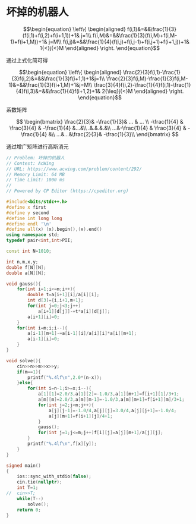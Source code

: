 # 坏掉的机器人
$$\begin{equation}
\left\{
\begin{aligned}
f(i,1)&=&&\frac{1}{3}(f(i,1)+f(i,2)+f(i+1,1))+1&  j=1\\
f(i,M)&=&&\frac{1}{3}(f(i,M)+f(i,M-1)+f(i+1,M))+1&  j=M\\
f(i,j)&=&&\frac{1}{4}(f(i,j)+f(i,j-1)+f(i,j+1)+f(i+1,j))+1&  1{<}j{<}M
\end{aligned}
\right.
\end{equation}$$

通过上式化简可得

$$\begin{equation}
\left\{
\begin{aligned}
\frac{2}{3}f(i,1)-\frac{1}{3}f(i,2)&=&&\frac{1}{3}f(i+1,1)+1&j=1\\
\frac{2}{3}f(i,M)-\frac{1}{3}f(i,M-1)&=&&\frac{1}{3}f(i+1,M)+1&j=M\\
\frac{3}{4}f(i,2)-\frac{1}{4}f(i,1)-\frac{1}{4}f(i,3)&=&&\frac{1}{4}f(i+1,2)+1&  2{\leq}j{<}M
\end{aligned}
\right.
\end{equation}$$

系数矩阵

$$
  \begin{bmatrix}
   \frac{2}{3}& -\frac{1}{3}& ... & ... \\
   -\frac{1}{4} & \frac{3}{4} & -\frac{1}{4} &...&\\
	.&.&.&.&\\
...&-\frac{1}{4} & \frac{3}{4} & -\frac{1}{4} &\\	
   ...&...&\frac{2}{3}& -\frac{1}{3}\\
\end{bmatrix}
$$

通过增广矩阵进行高斯消元


```cpp
// Problem: 坏掉的机器人
// Contest: AcWing
// URL: https://www.acwing.com/problem/content/292/
// Memory Limit: 64 MB
// Time Limit: 1000 ms
// 
// Powered by CP Editor (https://cpeditor.org)

#include<bits/stdc++.h>
#define x first
#define y second
#define int long long 
#define endl '\n'
#define all(x) (x).begin(),(x).end()
using namespace std;
typedef pair<int,int>PII;

const int N=1010;

int n,m,x,y;
double f[N][N];
double a[N][N];

void gauss(){
	for(int i=1;i<=m;i++){
		double t=a[i+1][i]/a[i][i];
		int d[3]={i,i+1,m+1};
		for(int j=0;j<3;j++)
			a[i+1][d[j]]-=t*a[i][d[j]];
		a[i+1][i]=0;
	}
	for(int i=m;i;i--){
		a[i-1][m+1]-=a[i-1][i]/a[i][i]*a[i][m+1];
		a[i-1][i]=0;
	}
}

void solve(){
	cin>>n>>m>>x>>y;
	if(m==1){
		printf("%.4lf\n",2.0*(n-x));
	}else{
		for(int i=n-1;i>=x;i--){
			a[1][1]=2.0/3,a[1][2]=-1.0/3,a[1][m+1]=f[i+1][1]/3+1;
			a[m][m]=2.0/3,a[m][m-1]=-1.0/3,a[m][m+1]=f[i+1][m]/3+1;
			for(int j=2;j<m;j++){
				a[j][j-1]=-1.0/4,a[j][j]=3.0/4,a[j][j+1]=-1.0/4;
				a[j][m+1]=f[i+1][j]/4+1;
			}
			gauss();
			for(int j=1;j<=m;j++)f[i][j]=a[j][m+1]/a[j][j];
		}
		printf("%.4lf\n",f[x][y]);
	}
}

signed main()
{
	ios::sync_with_stdio(false);
    cin.tie(nullptr);
	int T=1;
//	cin>>T;
	while(T--)
		solve();
	return 0;
}
```